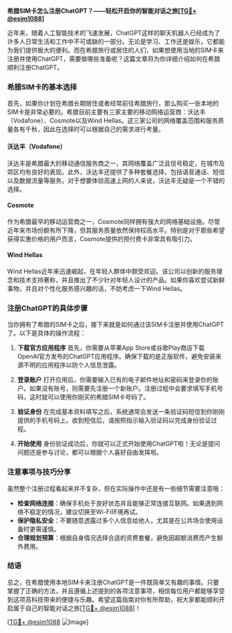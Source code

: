 **希腊SIM卡怎么注册ChatGPT？——轻松开启你的智能对话之旅[[TG💪+ @esim1088](https://t.me/s/esim1088)]**

近年来，随着人工智能技术的飞速发展，ChatGPT这样的聊天机器人已经成为了许多人日常生活和工作中不可或缺的一部分。无论是学习、工作还是娱乐，它都能为我们提供极大的便利。而在希腊旅行或居住的人们，如果想使用当地的SIM卡来注册并使用ChatGPT，需要做哪些准备呢？这篇文章将为你详细介绍如何在希腊顺利注册ChatGPT。

### 希腊SIM卡的基本选择

首先，如果你计划在希腊长期居住或者经常前往希腊旅行，那么购买一张本地的SIM卡是非常必要的。希腊目前主要有三家主要的移动网络运营商：沃达丰（Vodafone）、Cosmote以及Wind Hellas。这三家公司的网络覆盖范围和服务质量各有千秋，因此在选择时可以根据自己的需求进行考量。

#### 沃达丰（Vodafone）
沃达丰是希腊最大的移动通信服务商之一，其网络覆盖广泛且信号稳定，在城市及郊区均有良好的表现。此外，沃达丰还提供了多种套餐选择，包括语音通话、短信以及数据流量等服务。对于想要体验高速上网的人来说，沃达丰无疑是一个不错的选择。

#### Cosmote
作为希腊最早的移动运营商之一，Cosmote同样拥有强大的网络基础设施。尽管近年来市场份额有所下降，但其服务质量依然保持较高水平。特别是对于那些希望获得实惠价格的用户而言，Cosmote提供的预付费卡非常具有吸引力。

#### Wind Hellas
Wind Hellas近年来迅速崛起，在年轻人群体中颇受欢迎。该公司以创新的服务理念和技术支持著称，并且推出了不少针对年轻人设计的产品。如果你喜欢尝试新鲜事物，并且对个性化服务感兴趣的话，不妨考虑一下Wind Hellas。

### 注册ChatGPT的具体步骤

当你拥有了希腊的SIM卡之后，接下来就是如何通过该SIM卡注册并使用ChatGPT了。以下是具体的操作流程：

1. **下载官方应用程序**
   首先，你需要从苹果App Store或谷歌Play商店下载OpenAI官方发布的ChatGPT应用程序。确保下载的是正版软件，避免安装来源不明的应用程序以防个人信息泄露。

2. **登录账户**
   打开应用后，你需要输入已有的电子邮件地址和密码来登录你的账户。如果没有账号，则需要先注册一个新账户。注册过程中会要求填写手机号码，这时就可以使用你刚买的希腊SIM卡号码了。

3. **验证身份**
   在完成基本资料填写之后，系统通常会发送一条验证码短信到你刚刚提供的手机号码上。收到短信后，请按照指示输入验证码以完成身份验证过程。

4. **开始使用**
   身份验证成功后，你就可以正式开始使用ChatGPT啦！无论是提问问题还是参与讨论，都可以根据个人喜好自由发挥啦。

### 注意事项与技巧分享

虽然整个注册过程看起来并不复杂，但在实际操作中还是有一些细节需要注意哦：

- **检查网络连接**：确保手机处于良好状态并且能够正常连接互联网。如果遇到网络不稳定的情况，建议切换至Wi-Fi环境再试。
- **保护隐私安全**：不要随意透露过多个人信息给他人，尤其是在公共场合使用设备时更需谨慎。
- **合理规划预算**：根据自身情况选择合适的资费套餐，避免因超额消费而产生额外费用。

### 结语

总之，在希腊使用本地SIM卡来注册ChatGPT是一件既简单又有趣的事情。只要掌握了正确的方法，并且遵循上述提到的各项注意事项，相信每位用户都能够享受到这项高科技带来的便捷与乐趣。希望这篇指南对你有所帮助，祝大家都能顺利开启属于自己的智能对话之旅[[TG💪+ @esim1088](https://t.me/s/esim1088)]！

[[TG💪+ @esim1088](https://t.me/s/esim1088) ![Image](https://i.postimg.cc/4NQfJmqS/Snipaste-2025-05-13-00-14-12.png)]
